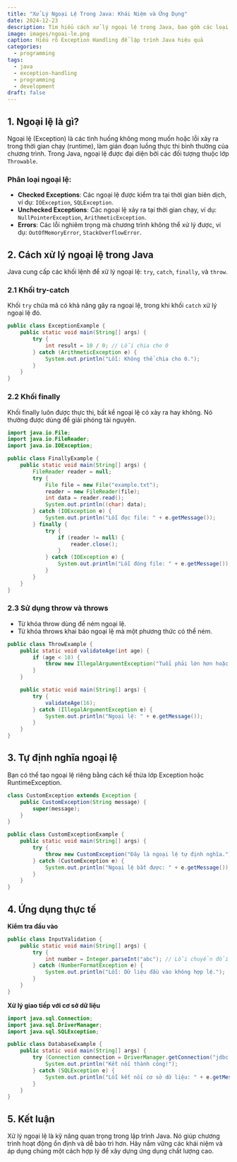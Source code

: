 ```yaml
---
title: "Xử Lý Ngoại Lệ Trong Java: Khái Niệm và Ứng Dụng"
date: 2024-12-23
description: Tìm hiểu cách xử lý ngoại lệ trong Java, bao gồm các loại ngoại lệ, cách sử dụng try-catch-finally, và ứng dụng thực tế.
image: images/ngoai-le.png
caption: Hiểu rõ Exception Handling để lập trình Java hiệu quả
categories:
  - programming
tags:
  - java
  - exception-handling
  - programming
  - development
draft: false
---
```


## 1. Ngoại lệ là gì?

Ngoại lệ (Exception) là các tình huống không mong muốn hoặc lỗi xảy ra trong thời gian chạy (runtime), làm gián đoạn luồng thực thi bình thường của chương trình. Trong Java, ngoại lệ được đại diện bởi các đối tượng thuộc lớp `Throwable`.

### Phân loại ngoại lệ:
- **Checked Exceptions**: Các ngoại lệ được kiểm tra tại thời gian biên dịch, ví dụ: `IOException`, `SQLException`.
- **Unchecked Exceptions**: Các ngoại lệ xảy ra tại thời gian chạy, ví dụ: `NullPointerException`, `ArithmeticException`.
- **Errors**: Các lỗi nghiêm trọng mà chương trình không thể xử lý được, ví dụ: `OutOfMemoryError`, `StackOverflowError`.

## 2. Cách xử lý ngoại lệ trong Java

Java cung cấp các khối lệnh để xử lý ngoại lệ: `try`, `catch`, `finally`, và `throw`.

### 2.1 Khối try-catch
Khối `try` chứa mã có khả năng gây ra ngoại lệ, trong khi khối `catch` xử lý ngoại lệ đó.

```java
public class ExceptionExample {
    public static void main(String[] args) {
        try {
            int result = 10 / 0; // Lỗi chia cho 0
        } catch (ArithmeticException e) {
            System.out.println("Lỗi: Không thể chia cho 0.");
        }
    }
}
```
### 2.2 Khối finally
Khối finally luôn được thực thi, bất kể ngoại lệ có xảy ra hay không. Nó thường được dùng để giải phóng tài nguyên.

```java
import java.io.File;
import java.io.FileReader;
import java.io.IOException;

public class FinallyExample {
    public static void main(String[] args) {
        FileReader reader = null;
        try {
            File file = new File("example.txt");
            reader = new FileReader(file);
            int data = reader.read();
            System.out.println((char) data);
        } catch (IOException e) {
            System.out.println("Lỗi đọc file: " + e.getMessage());
        } finally {
            try {
                if (reader != null) {
                    reader.close();
                }
            } catch (IOException e) {
                System.out.println("Lỗi đóng file: " + e.getMessage());
            }
        }
    }
}
```

### 2.3 Sử dụng throw và throws
- Từ khóa throw dùng để ném ngoại lệ.
- Từ khóa throws khai báo ngoại lệ mà một phương thức có thể ném.

```java
public class ThrowExample {
    public static void validateAge(int age) {
        if (age < 18) {
            throw new IllegalArgumentException("Tuổi phải lớn hơn hoặc bằng 18.");
        }
    }

    public static void main(String[] args) {
        try {
            validateAge(16);
        } catch (IllegalArgumentException e) {
            System.out.println("Ngoại lệ: " + e.getMessage());
        }
    }
}
```
## 3. Tự định nghĩa ngoại lệ
Bạn có thể tạo ngoại lệ riêng bằng cách kế thừa lớp Exception hoặc RuntimeException.
```java
class CustomException extends Exception {
    public CustomException(String message) {
        super(message);
    }
}

public class CustomExceptionExample {
    public static void main(String[] args) {
        try {
            throw new CustomException("Đây là ngoại lệ tự định nghĩa.");
        } catch (CustomException e) {
            System.out.println("Ngoại lệ bắt được: " + e.getMessage());
        }
    }
}
```
## 4. Ứng dụng thực tế
**Kiểm tra đầu vào**
```java
public class InputValidation {
    public static void main(String[] args) {
        try {
            int number = Integer.parseInt("abc"); // Lỗi chuyển đổi
        } catch (NumberFormatException e) {
            System.out.println("Lỗi: Dữ liệu đầu vào không hợp lệ.");
        }
    }
}
```
**Xử lý giao tiếp với cơ sở dữ liệu**
```java
import java.sql.Connection;
import java.sql.DriverManager;
import java.sql.SQLException;

public class DatabaseExample {
    public static void main(String[] args) {
        try (Connection connection = DriverManager.getConnection("jdbc:mysql://localhost:3306/mydb", "user", "password")) {
            System.out.println("Kết nối thành công!");
        } catch (SQLException e) {
            System.out.println("Lỗi kết nối cơ sở dữ liệu: " + e.getMessage());
        }
    }
}
```
## 5. Kết luận
Xử lý ngoại lệ là kỹ năng quan trọng trong lập trình Java. Nó giúp chương trình hoạt động ổn định và dễ bảo trì hơn. Hãy nắm vững các khái niệm và áp dụng chúng một cách hợp lý để xây dựng ứng dụng chất lượng cao.
